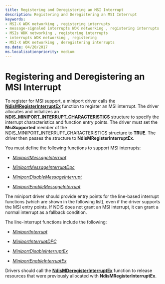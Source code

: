 ```yaml
---
title: Registering and Deregistering an MSI Interrupt
description: Registering and Deregistering an MSI Interrupt
keywords:
- MSI-X WDK networking , registering interrupts
- message-signaled interrupts WDK networking , registering interrupts
- MSIs WDK networking , registering interrupts
- interrupts WDK networking , registering
- MSI-X WDK networking , deregistering interrupts
ms.date: 04/20/2017
ms.localizationpriority: medium
---
```


# Registering and Deregistering an MSI Interrupt





To register for MSI support, a miniport driver calls the [**NdisMRegisterInterruptEx**](/windows-hardware/drivers/ddi/ndis/nf-ndis-ndismregisterinterruptex) function to register an MSI interrupt. The driver allocates and initializes an [**NDIS\_MINIPORT\_INTERRUPT\_CHARACTERISTICS**](/windows-hardware/drivers/ddi/ndis/ns-ndis-_ndis_miniport_interrupt_characteristics) structure to specify the interrupt characteristics and function entry points. The driver must set the **MsiSupported** member of the NDIS\_MINIPORT\_INTERRUPT\_CHARACTERISTICS structure to **TRUE**. The driver then passes the structure to **NdisMRegisterInterruptEx**.

You must define the following functions to support MSI interrupts:

-   [*MiniportMessageInterrupt*](/windows-hardware/drivers/ddi/ndis/nc-ndis-miniport_message_interrupt)

-   [*MiniportMessageInterruptDpc*](/windows-hardware/drivers/ddi/ndis/nc-ndis-miniport_message_interrupt_dpc)

-   [*MiniportDisableMessageInterrupt*](/windows-hardware/drivers/ddi/ndis/nc-ndis-miniport_disable_message_interrupt)

-   [*MiniportEnableMessageInterrupt*](/windows-hardware/drivers/ddi/ndis/nc-ndis-miniport_enable_message_interrupt)

The miniport driver should provide entry points for the line-based interrupt functions (which are shown in the following list), even if the driver supports the MSI entry points. If NDIS does not grant an MSI interrupt, it can grant a normal interrupt as a fallback condition.

The line-interrupt functions include the following:

-   [*MiniportInterrupt*](/windows-hardware/drivers/ddi/ndis/nc-ndis-miniport_isr)

-   [*MiniportInterruptDPC*](/windows-hardware/drivers/ddi/ndis/nc-ndis-miniport_interrupt_dpc)

-   [*MiniportDisableInterruptEx*](/windows-hardware/drivers/ddi/ndis/nc-ndis-miniport_disable_interrupt)

-   [*MiniportEnableInterruptEx*](/windows-hardware/drivers/ddi/ndis/nc-ndis-miniport_enable_interrupt)

Drivers should call the [**NdisMDeregisterInterruptEx**](/windows-hardware/drivers/ddi/ndis/nf-ndis-ndismderegisterinterruptex) function to release resources that were previously allocated with **NdisMRegisterInterruptEx**.

 


